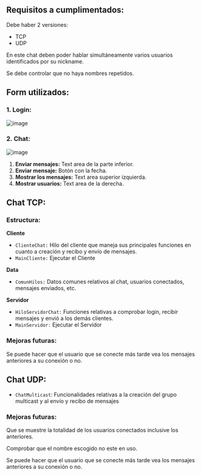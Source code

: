 ## Requisitos a cumplimentados:

Debe haber 2 versiones:

- TCP
- UDP

En este chat deben poder hablar simultáneamente varios usuarios identificados por su nickname. 

Se debe controlar que no haya nombres repetidos. 

## Form utilizados:

### 1. Login:

![image](https://github.com/user-attachments/assets/46e90c29-b96c-4e7a-8904-8650fc8ce6d2)


### 2. Chat:

![image](https://github.com/user-attachments/assets/7b7c261d-591c-4aa9-9563-ef07125d276f)

1. **Enviar mensajes:** Text area de la parte inferior.
2. **Enviar mensaje:** Botón con la fecha.
3. **Mostrar los mensajes:** Text area superior izquierda.
4. **Mostrar usuarios:** Text area de la derecha.

## Chat TCP:

### Estructura:

**Cliente**

- `ClienteChat:` Hilo del cliente que maneja sus principales funciones en cuanto a creación y recibo y envío de mensajes.
- `MainCliente:` Ejecutar el Cliente

**Data**

- `ComunHilos:` Datos comunes relativos al chat, usuarios conectados, mensajes enviados, etc.

**Servidor**

- `HiloServidorChat:` Funciones relativas a comprobar login, recibir mensajes y envió a los demás clientes.
- `MainServidor:` Ejecutar el Servidor

### Mejoras futuras:

Se puede hacer que el usuario que se conecte más tarde vea los mensajes anteriores a su conexión o no.

## Chat UDP:

- `ChatMulticast`: Funcionalidades relativas a la creación del grupo multicast y al envío y recibo de mensajes

### Mejoras futuras:

Que se muestre la totalidad de los usuarios conectados inclusive los anteriores.

Comprobar que el nombre escogido no este en uso.

Se puede hacer que el usuario que se conecte más tarde vea los mensajes anteriores a su conexión o no.
